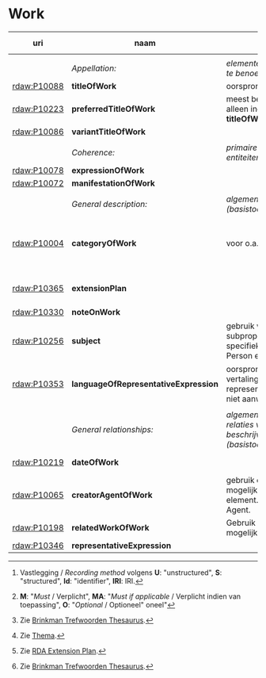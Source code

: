 # Work



| uri | naam | opm. | range | vastlegging [^1] | verpl.? [^2] | max. | waarde |
| --- | --- | --- | --- | --- | --- | --- | --- |
||||||||| 
|| *Appellation:* | *elementen om de entiteit te benoemen:* ||| M | >1 ||
| [rdaw:P10088](http://rdaregistry.info/Elements/w/P10088) | 	**titleOfWork** | oorspronkelijke titel | `Nomen` | U | M | 1 |
| [rdaw:P10223](http://rdaregistry.info/Elements/w/P10223)	 | 	**preferredTitleOfWork** | meest bekende titel, alleen indien anders dan **titleOfWork** | `Nomen` | U | MA | 1 |
| [rdaw:P10086](http://rdaregistry.info/Elements/w/P10086) | **variantTitleOfWork** || `Nomen` | U| MA | >1 | 
||
|| *Coherence:* | *primaire relaties tussen entiteiten:* ||| M | >1 |
| [rdaw:P10078](http://rdaregistry.info/Elements/w/P10078) | 	**expressionOfWork**	|| `Expression` |  S / Id / IRI | M | >1 |
| [rdaw:P10072](http://rdaregistry.info/Elements/w/P10072) | **manifestationOfWork** || `Manifestation` | S / Id / IRI | O | >1 |
||
|| *General description:*	| *algemene beschrijving (basistoepassingsprofiel):* |
| [rdaw:P10004](http://rdaregistry.info/Elements/w/P10004) | **categoryOfWork**	| voor o.a. genre | - | U / S / Id / IRI | M | >1 | Bijvoorbeeld:<br>Brinkman Trefwoorden thesaurus [^3] <br>Thema [^4] |
| [rdaw:P10365](http://rdaregistry.info/Elements/w/P10365)	| **extensionPlan** || - | S / Id / IRI | M | 1 | RDA Extension Plan [^5] | 
| [rdaw:P10330](http://rdaregistry.info/Elements/w/P10330)	 | 	**noteOnWork**	|| 	- | U | O | >1 |
| [rdaw:P10256](http://rdaregistry.info/Elements/w/P10256)	 | **subject**	 | 	gebruik waar nodig subproperties met een specifieke range, als Person en Place ||| O	| >1 | Bijvoorbeeld <br>Brinkman Trefwoorden Thesaurus [^3] |
| [rdaw:P10353](http://rdaregistry.info/Elements/w/10353)	 | 	**languageOfRepresentativeExpression** | oorspronkelijke taal (bij vertalingen), gebruik als representatieve expressie niet aanwijsbaar || S | O | >1 | ISO 639-2 |
||
| | *General relationships:* | *algemene elementen om relaties van de entiteit te beschrijven (basistoepassingsprofiel):* |
| [rdaw:P10219](http://rdaregistry.info/Elements/w/P10219)	 | 	**dateOfWork** || `Timespan` |  U / S / Id / IRI | O | 1 | ISO 8601-1:2019 | 
| [rdaw:P10065](http://rdaregistry.info/Elements/w/P10065)	 | 	**creatorAgentOfWork** | gebruik een zo specifiek mogelijke narrow element. Zie tabblad Agent. | `Agent` | S / Id / IRI | M | >1 || NTA, NACO, Corporatiethesaurus | 
| [rdaw:P10198](http://rdaregistry.info/Elements/w/P10198)	 | 	**relatedWorkOfWork**	| Gebruik een zo specifiek mogelijke narrow element || S / Id / IRI	 | O | >1 |
| [rdaw:P10346](http://rdaregistry.info/Elements/w/P10346)	 | 	**representativeExpression** || `Expression` | S / Id / IRI | O | >1 | 


[^1]: Vastlegging / *Recording method* volgens **U**: "unstructured", **S**: "structured", **Id**: "identifier", **IRI**: IRI.
[^2]: **M**: "*Must* / Verplicht", **MA**: "*Must if applicable* / Verplicht indien van toepassing", **O**: "*Optional* / Optioneel" 
oneel" 
[^3]: Zie [Brinkman Trefwoorden Thesaurus](http://data.bibliotheken.nl/id/dataset/brinkman).
[^4]: Zie [Thema](https://ns.editeur.org/thema/nl).
[^5]: Zie [RDA Extension Plan](http://www.rdaregistry.info/termList/RDAExtensionPlan/). 
